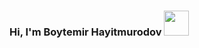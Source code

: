 ### Hi, I'm Boytemir Hayitmurodov   <img src="https://giphy.com/embed/gM5qFksULw54NMWyry" width="40" height="40" >
